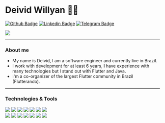 # Deivid Willyan :man_technologist:

[![Github Badge](https://img.shields.io/badge/-Github-000?style=flat-square&logo=Github&logoColor=white&link=https://github.com/deividwillyan)](https://github.com/deividwillyan) 
[![Linkedin Badge](https://img.shields.io/badge/-LinkedIn-blue?style=flat-square&logo=Linkedin&logoColor=white&link=https://www.linkedin.com/in/deivid-willyan-rodrigues-fabiano-19776abb/)](https://www.linkedin.com/in/deivid-willyan-rodrigues-fabiano-19776abb/) 
[![Telegram Badge](https://img.shields.io/badge/-Telegram-white?style=flat-square&logo=Telegram&logoColor=white&link=https://t.me/deividwillyan)](https://t.me/deividwillyan)

<a href="https://github.com/DeividWillyan/DeividWillyan">
  <img align="center" src="https://github-readme-stats.vercel.app/api?username=DeividWillyan&show_icons=true&line_height=27&count_private=true&title_color=ffffff&text_color=c9cacc&icon_color=9400D3&bg_color=1d1f21&hide=contribs,issues,prs"/>
</a>

---

### About me

- My name is Deivid, I am a software engineer and currently live in Brazil.
- I work with development for at least 6 years, I have experience with many technologies but I stand out with Flutter and Java.
- I'm a co-organizer of the largest Flutter community in Brazil (Flutterando).

---
### Technologies & Tools

![](https://img.shields.io/badge/Code-Flutter-informational?style=flat&logo=flutter&logoColor=white&color=9400D3)
![](https://img.shields.io/badge/Code-Swift-informational?style=flat&logo=swift&logoColor=white&color=9400D3)
![](https://img.shields.io/badge/Code-Java-informational?style=flat&logo=java&logoColor=white&color=9400D3)
![](https://img.shields.io/badge/Code-JavaScript-informational?style=flat&logo=javascript&logoColor=white&color=9400D3)
![](https://img.shields.io/badge/Code-Node.Js-informational?style=flat&logo=node.js&logoColor=white&color=9400D3)
![](https://img.shields.io/badge/Code-Angular-informational?style=flat&logo=angular&logoColor=white&color=9400D3)
![](https://img.shields.io/badge/Code-Python-informational?style=flat&logo=python&logoColor=white&color=9400D3)  
![](https://img.shields.io/badge/OS-Linux-informational?style=flat&logo=linux&logoColor=white&color=9400D3)
![](https://img.shields.io/badge/Database-MySql-informational?style=flat&logo=mysql&logoColor=white&color=9400D3)
![](https://img.shields.io/badge/Database-PostgreSQL-informational?style=flat&logo=postgresql&logoColor=white&color=9400D3)
![](https://img.shields.io/badge/Tools-Docker-informational?style=flat&logo=docker&logoColor=white&color=9400D3)
![](https://img.shields.io/badge/Cloud-AWS-informational?style=flat&logo=Amazon&logoColor=white&color=9400D3)
![](https://img.shields.io/badge/CI/CD-CodeMagic-informational?style=flat&logo=codemagic&logoColor=white&color=9400D3)
![](https://img.shields.io/badge/CI/CD-Jankings-informational?style=flat&logo=jankings&logoColor=white&color=9400D3)


